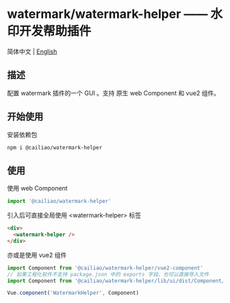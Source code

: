 # watermark/watermark-helper —— 水印开发帮助插件

简体中文 | [English](../README.md)

## 描述

配置 watermark 插件的一个 GUI 。支持 原生 web Component 和 vue2 组件。

## 开始使用

安装依赖包

```bash
npm i @cailiao/watermark-helper
```

## 使用

使用 web Component

```javascript
import '@cailiao/watermark-helper'
```

引入后可直接全局使用 \<watermark-helper\> 标签

```html
<div>
  <watermark-helper />
</div>
```

亦或是使用 vue2 组件

```javascript
import Component from '@cailiao/watermark-helper/vue2-component'
// 如果工程化软件不支持 package.json 中的 exports 字段，也可以直接导入文件
import Component from '@cailiao/watermark-helper/lib/ui/dist/Component/watermarkHelperUI.esm.browser.min.js'

Vue.component('WatermarkHelper', Component)
```
